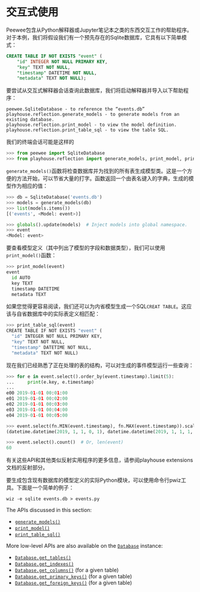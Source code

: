 # 交互式使用

Peewee包含从Python解释器或Jupyter笔记本之类的东西交互工作的帮助程序。对于本例，我们将假设我们有一个预先存在的Sqlite数据库，它具有以下简单模式：

```sql
CREATE TABLE IF NOT EXISTS "event" (
    "id" INTEGER NOT NULL PRIMARY KEY,
    "key" TEXT NOT NULL,
    "timestamp" DATETIME NOT NULL,
    "metadata" TEXT NOT NULL);
```

要尝试从交互式解释器会话查询此数据库，我们将启动解释器并导入以下帮助程序：

```
peewee.SqliteDatabase - to reference the “events.db”
playhouse.reflection.generate_models - to generate models from an existing database.
playhouse.reflection.print_model - to view the model definition.
playhouse.reflection.print_table_sql - to view the table SQL.
```

我们的终端会话可能是这样的

```python
>>> from peewee import SqliteDatabase
>>> from playhouse.reflection import generate_models, print_model, print_table_sql
```

`generate_models()`函数将检查数据库并为找到的所有表生成模型类。这是一个方便的方法开始，可以节省大量的打字。函数返回一个由表名键入的字典，生成的模型作为相应的值：

```python
>>> db = SqliteDatabase('events.db')
>>> models = generate_models(db)
>>> list(models.items())
[('events', <Model: event>)]

>>> globals().update(models)  # Inject models into global namespace.
>>> event
<Model: event>
```

要查看模型定义（其中列出了模型的字段和数据类型），我们可以使用`print_model()`函数：

```python
>>> print_model(event)
event
  id AUTO
  key TEXT
  timestamp DATETIME
  metadata TEXT
```

如果您觉得更容易阅读，我们还可以为内省模型生成一个SQL`CREAT TABLE`。这应该与自省数据库中的实际表定义相匹配：

```python
>>> print_table_sql(event)
CREATE TABLE IF NOT EXISTS "event" (
  "id" INTEGER NOT NULL PRIMARY KEY,
  "key" TEXT NOT NULL,
  "timestamp" DATETIME NOT NULL,
  "metadata" TEXT NOT NULL)
```

现在我们已经熟悉了正在处理的表的结构，可以对生成的事件模型运行一些查询：

```python
>>> for e in event.select().order_by(event.timestamp).limit(5):
...     print(e.key, e.timestamp)
...
e00 2019-01-01 00:01:00
e01 2019-01-01 00:02:00
e02 2019-01-01 00:03:00
e03 2019-01-01 00:04:00
e04 2019-01-01 00:05:00

>>> event.select(fn.MIN(event.timestamp), fn.MAX(event.timestamp)).scalar(as_tuple=True)
(datetime.datetime(2019, 1, 1, 0, 1), datetime.datetime(2019, 1, 1, 1, 0))

>>> event.select().count()  # Or, len(event)
60
```

有关这些API和其他类似反射实用程序的更多信息，请参阅playhouse extensions文档的反射部分。

要生成包含现有数据库的模型定义的实际Python模块，可以使用命令行pwiz工具。下面是一个简单的例子：

```shell
wiz -e sqlite events.db > events.py
```

The APIs discussed in this section:

- [`generate_models()`](http://docs.peewee-orm.com/en/latest/peewee/playhouse.html#generate_models)
- [`print_model()`](http://docs.peewee-orm.com/en/latest/peewee/playhouse.html#print_model)
- [`print_table_sql()`](http://docs.peewee-orm.com/en/latest/peewee/playhouse.html#print_table_sql)

More low-level APIs are also available on the [`Database`](http://docs.peewee-orm.com/en/latest/peewee/api.html#Database) instance:

- [`Database.get_tables()`](http://docs.peewee-orm.com/en/latest/peewee/api.html#Database.get_tables)
- [`Database.get_indexes()`](http://docs.peewee-orm.com/en/latest/peewee/api.html#Database.get_indexes)
- [`Database.get_columns()`](http://docs.peewee-orm.com/en/latest/peewee/api.html#Database.get_columns) (for a given table)
- [`Database.get_primary_keys()`](http://docs.peewee-orm.com/en/latest/peewee/api.html#Database.get_primary_keys) (for a given table)
- [`Database.get_foreign_keys()`](http://docs.peewee-orm.com/en/latest/peewee/api.html#Database.get_foreign_keys) (for a given table)